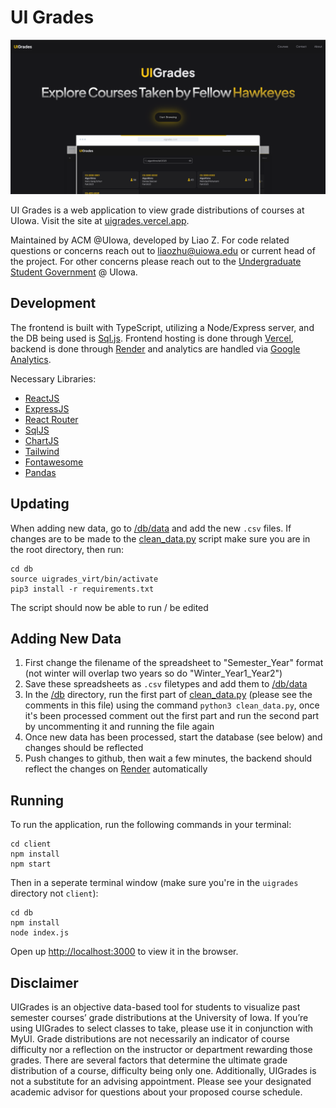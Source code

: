 # UI Grades

![Landing Page](./client/public/static/images/landing.png)

UI Grades is a web application to view grade distributions of courses at UIowa. Visit the site at [uigrades.vercel.app](https://uigrades.vercel.app/).

Maintained by ACM @UIowa, developed by Liao Z. For code related  questions or concerns reach out to [liaozhu@uiowa.edu](mailto:liao-zhu@uiowa.edu) or current head of the project. For other concerns please reach out to the [Undergraduate Student Government](https://usg.uiowa.edu/) @ UIowa.

## Development

The frontend is built with TypeScript, utilizing a Node/Express server, and the DB being used is [Sql.js](https://github.com/sql-js/sql.js).
Frontend hosting is done through [Vercel](https://vercel.com/), backend is done through [Render](https://render.com/) and analytics are handled via [Google Analytics](https://marketingplatform.google.com/about/analytics/).

Necessary Libraries:

- [ReactJS](https://reactjs.org/)
- [ExpressJS](https://expressjs.com/)
- [React Router](https://reactrouter.com/)
- [SqlJS](https://github.com/sql-js/sql.js)
- [ChartJS](https://www.chartjs.org/)
- [Tailwind](https://tailwindcss.com/)
- [Fontawesome](https://fontawesome.com/)
- [Pandas](https://pandas.pydata.org/)

## Updating

When adding new data, go to [/db/data](./db/data/) and add the new `.csv` files. If changes are to be made to the [clean_data.py](./db/clean_data.py) script make sure you are in the root directory, then run:
```
cd db
source uigrades_virt/bin/activate
pip3 install -r requirements.txt
```
The script should now be able to run / be edited

## Adding New Data

1. First change the filename of the spreadsheet to "Semester_Year" format (not winter will overlap two years so do "Winter_Year1_Year2")
2. Save these spreadsheets as `.csv` filetypes and add them to [/db/data](./db/data/)
3. In the [/db](./db) directory, run the first part of [clean_data.py](./db/clean_data.py) (please see the comments in this file) using the command `python3 clean_data.py`, once it's been processed comment out the first part and run the second part by uncommenting it and running the file again
4. Once new data has been processed, start the database (see below) and changes should be reflected
5. Push changes to github, then wait a few minutes, the backend should reflect the changes on [Render](https://render.com/) automatically

## Running

To run the application, run the following commands in your terminal:

```
cd client
npm install
npm start
```

Then in a seperate terminal window (make sure you're in the `uigrades` directory not `client`):

```
cd db
npm install
node index.js
```

Open up [http://localhost:3000](http://localhost:3000) to view it in the browser.

## Disclaimer

UIGrades is an objective data-based tool for students to visualize past semester courses’ grade distributions at the University of Iowa. If you’re using UIGrades to select classes to take, please use it in conjunction with MyUI. Grade distributions are not necessarily an indicator of course difficulty nor a reflection on the instructor or department rewarding those grades. There are several factors that determine the ultimate grade distribution of a course, difficulty being only one. Additionally, UIGrades is not a substitute for an advising appointment. Please see your designated academic advisor for questions about your proposed course schedule.
